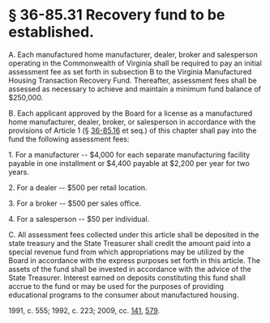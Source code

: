 # § 36-85.31 Recovery fund to be established.

<p>A. Each manufactured home manufacturer, dealer, broker and salesperson operating in the Commonwealth of Virginia shall be required to pay an initial assessment fee as set forth in subsection B to the Virginia Manufactured Housing Transaction Recovery Fund. Thereafter, assessment fees shall be assessed as necessary to achieve and maintain a minimum fund balance of $250,000.</p><p>B. Each applicant approved by the Board for a license as a manufactured home manufacturer, dealer, broker, or salesperson in accordance with the provisions of Article 1 (§ <a href='http://law.lis.virginia.gov/vacode/36-85.16/'>36-85.16</a> et seq.) of this chapter shall pay into the fund the following assessment fees:</p><p>1. For a manufacturer -- $4,000 for each separate manufacturing facility payable in one installment or $4,400 payable at $2,200 per year for two years.</p><p>2. For a dealer -- $500 per retail location.</p><p>3. For a broker -- $500 per sales office.</p><p>4. For a salesperson -- $50 per individual.</p><p>C. All assessment fees collected under this article shall be deposited in the state treasury and the State Treasurer shall credit the amount paid into a special revenue fund from which appropriations may be utilized by the Board in accordance with the express purposes set forth in this article. The assets of the fund shall be invested in accordance with the advice of the State Treasurer. Interest earned on deposits constituting this fund shall accrue to the fund or may be used for the purposes of providing educational programs to the consumer about manufactured housing.</p><p>1991, c. 555; 1992, c. 223; 2009, cc. <a href='http://lis.virginia.gov/cgi-bin/legp604.exe?091+ful+CHAP0141'>141</a>, <a href='http://lis.virginia.gov/cgi-bin/legp604.exe?091+ful+CHAP0579'>579</a>.</p>